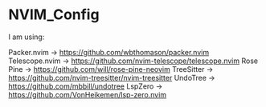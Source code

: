 # NVIM_Config

I am using:

Packer.nvim  ->  https://github.com/wbthomason/packer.nvim
Telescope.nvim -> https://github.com/nvim-telescope/telescope.nvim
Rose Pine -> https://github.com/will/rose-pine-neovim
TreeSitter -> https://github.com/nvim-treesitter/nvim-treesitter
UndoTree -> https://github.com/mbbill/undotree
LspZero -> https://github.com/VonHeikemen/lsp-zero.nvim
